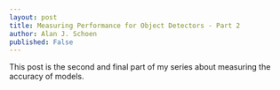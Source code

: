 ```yaml
---
layout: post
title: Measuring Performance for Object Detectors - Part 2
author: Alan J. Schoen
published: False
---
```


This post is the second and final part of my series about measuring the accuracy of models.
